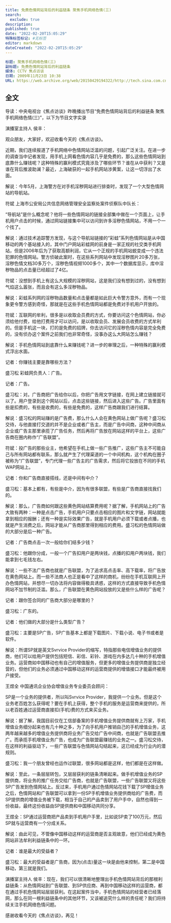 ```yaml
---
title: 免费色情网站背后的利益链条 聚焦手机网络色情(三)
search:
  exclude: true
description:
published: true
date: "2022-02-20T15:05:29"
特殊标签标记: #无标签
editor: markdown
dateCreated: "2022-02-20T15:05:29"
---
```


```YAML
标题: 聚焦手机网络色情(三)
副标题: 免费色情网站背后的利益链条
媒体: CCTV 焦点访谈
日期: 2009年11月23日 10:38
URL: https://web.archive.org/web/20150429194322/http://tech.sina.com.cn/t/2009-11-23/10383615482.shtml
```

## 全文

导读：中央电视台《焦点访谈》昨晚播出节目“免费色情网站背后的利益链条 聚焦手机网络色情(三)”，以下为节目文字实录

演播室主持人 侯丰：

观众朋友，大家好，欢迎收看今天的《焦点访谈》。

近期，我们连续报道了手机网络中色情网站泛滥的问题，引起广泛关注。在进一步的调查当中记者发现，用手机上网看色情内容几乎是免费的，那么这些色情网站到底靠什么赚钱呢？这种特殊的赢利模式究竟涉及了哪些环节？谁在从中获利？又是谁在背后推波助澜？最近，上海破获的一起手机网站涉黄案，让这一切浮出了水面。

解说：今年5月，上海警方在对手机淫秽网站进行排查时，发现了一个大型色情网站的导航站。

符斌 上海市公安局公共信息网络管理安全监察处案件侦察队中队长：

“导航站”是什么概念呢？他将一些色情网站的链接全部集中做在一个页面上，让手机用户点击的时候，通过网站链接集中可以访问到许多淫秽色情网站，不用一个一个找了。

解说：通过技术追踪警方发现，与这个导航站链接的“彩蛙”系列色情网站是从中国移动的两个基站接入的，其中门户网站彩蛙网的前身是一家正规的社交类手机网站，但是2006年后为了获取高额利润，它从一个正规的手机网站蜕变成一个违法犯罪的色情网站。警方侦破此案时，在这些系列网站中发现淫秽图片20多万张，淫秽色情文档30多万个，淫秽色情视频1000多个，其中一个数据库显示，库中淫秽物品的点击量已经超过了4亿。

符斌：没想到手机上有这么大规模的淫秽网站，这是我们没有想到过的，没有想到气焰这么嚣张，而且会有这么多淫秽物品。

解说：彩蛙系列网的淫秽物品数量和点击量都是如此巨大令警方意外，而有一个现象更令警方感到奇怪，那就是在这些手机色情网站都是免费对手机用户开放的。

符斌：互联网的牟利，很多是以收取会员费的方式，你要访问这个色情网站，你必须给他付费，给他打费用才可以访问，是以收取会员、发展会员收费的方式牟利的。但是手机这一块，打的是免费的招牌，你去访问它的淫秽色情内容是完全免费的，没有侦办这个案件之前我们也非常奇怪，没事办这么大网站怎么赚钱？

解说：手机色情网站到底靠什么来赚钱呢？进一步的审理之后，一种特殊的赢利模式浮出水面。

记者：你赚钱主要是靠哪些方法？

盛习松 彩蛙网负责人：广告。

记者：广告。

盛习松：对。广告商把广告给你以后，你把广告用文字链接，在网上建立链接就可以了。用户登录到这个网站以后，点击这些链接，然后进入这些广告。广告里面有些是扣费的，有些是收费的，有些是免费的，这样广告商跟我们进行结算。

解说：盛习松的网站赚的是广告费，那么什么人会在黄色网站上做广告呢？盛习松交待，与他直接打交道的并不是企业或者广告主，而是广告中间商，这种中间商从企业或广告主那里承揽了广告任务，然后再将广告放在网站这样的平台上，这些广告商在圈内称作“广告联盟”。

符斌：投广告的那些业主，他希望在手机上做一些广告推广，这些广告主不可能自己与所有网站都有联系，那么就产生了代理渠道的一个中间机构，这个机构在圈子被称为“广告联盟”，专门代理一些广告主的广告需求，然后将它投放在不同的手机WAP网站上。

记者：你和广告商直接搭线，还是中间有中介？

盛习松：基本上都有，有些是中介，因为有很多联盟，有些是广告商直接找我们的。

解说：那么，广告商如何跟这些黄色网站结算费用呢？据了解，手机网站上的广告大致有两种：一种是点击广告，手机用户只要点击相应的图片和文字链，网站就能拿到相应的报酬；还有一种是实际效果广告，就是手机用户必须下载或者点播，也就是产生消费之后，网站才能从广告商那里得到相应的费用。盛习松的色情网站做的大部分是后一种广告。

记者：广告商点击一次一般给你们结多少钱？

盛习松：他跟你分成，一般一个广告扣用户是两块钱，点播的扣用户两块钱，我们能拿到七毛钱左右。

解说：一些不法广告商也就是广告联盟，为了追求高点击率、高下载率，将广告放在黄色网站上。而一些不法商人也正是看中了这样的商机，纷纷在手机互联网上开办色情网站，并想尽一切办法将内容做得极具诱惑，这样的方式直接导致手机色情网站不加节制的泛滥。那么，广告联盟在黄色网站投放的又是些什么样的广告呢？

记者：跟你签合同的广告商大部分是哪里的？

盛习松：广东的。

记者：他们做的大部分是什么类型广告？

盛习松：主要是SP广告，SP广告基本上都是下载图片、下载小说、电子书或者是软件。

解说：所谓SP就是英文Svrvice Provider的缩写，特指那些电信增值业务的提供商，他们可以给用户提供包括短信、彩信、彩铃、游戏在内多达几十种的手机增值业务。运营商如中国移动也有自己的增值服务，但更多的增值业务提供商是独立经营的，但他们的业务必须通过中国移动这样的运营商提供的增值接口才能最终被用户接受。

王煜全 中国通讯企业协会增值业务专业委员会顾问：

SP是一个业务的提供者，所以叫Svrvice Provider，我提供一个业务。但是这个业务老百姓怎么获得呢？要在手机上获得，整个手机的服务是运营商来提供的，所以老百姓通过运营商直接扣(手机)费的方式来买业务。

解说：据了解，我国目前仅在工信部备案的手机增值业务提供商就有上万家，手机增值业务细分起来也有几十种之多，为了向手机用户推销自己的手机增值业务，这两年越来越多的增值业务提供商将业务广告交给广告中间商，也就是广告联盟去推广。而承揽手机增值业务广告，也成为广告联盟最赚钱的业务之一。盛习松交待，在这样的利益驱动下，一些广告联盟与色情网站勾结起来，这已经成为行业内的潜规则。

盛习松：我一个朋友曾经也运作过联盟，很多网站都是这样，他们都是在这样做。

解说：至此，一条层层转包，又层层获利的链条清晰起来。做手机增值业务的SP提供商，将业务的推广任务交给广告商，也就是广告联盟，一些广告联盟又将这些SP广告发到色情网站上。反过来，手机用户通过色情网站花钱下载了SP增值业务之后，色情网站和广告联盟可以拿到一份SP手机增值业务提供商给的广告费，而SP提供商的增值业务被下载，相当于自己的产品卖到了用户手中，自然也得到一份收益，最终这份收益由SP提供商和中国移动共同分享。

王煜全：SP通过运营商把产品卖到手机用户手里，比如说SP卖了100万元，然后SP就与运营商有一个分成关系。

解说：由此可见，不管像中国移动这样的运营商是否主观故意，他们已经成为黄色网站非法牟利利益链条中的一环。

记者：谁是最大的受益者？

盛习松：最大的受益者是广告商，因为(点击)量这一块是由他来控制，第二是中国移动，第三就是我们。

演播室主持人 侯丰：现在，我们可以很清晰地整理出手机色情网站背后的那根利益链条：从色情网站到广告联盟、到SP供应商、再到中国移动这样的运营商，都在通过手机色情网站层层获利。在这起案件当中，手机色情网站的经营者已经落网，那么在同一根利益链条中的其他环节，又该被追究什么样的责任呢？我们将持续关注手机网络色情问题。

感谢收看今天的《焦点访谈》，再见！
